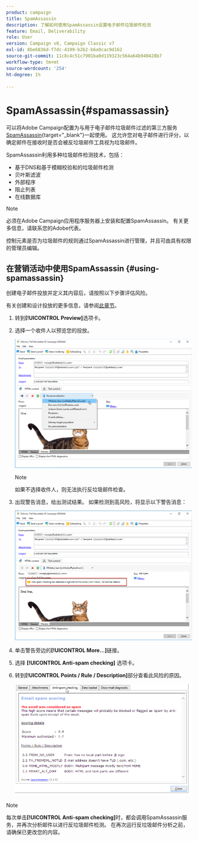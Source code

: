 ```yaml
---
product: campaign
title: SpamAssassin
description: 了解如何使用SpamAssassin设置电子邮件垃圾邮件检测
feature: Email, Deliverability
role: User
version: Campaign v8, Campaign Classic v7
exl-id: 8be6836d-f7dc-4199-b2b2-b6a9cac9d162
source-git-commit: 11c8c4c51c7901ba0d119323c564a64b940428b7
workflow-type: tm+mt
source-wordcount: '254'
ht-degree: 1%

---
```


# SpamAssassin{#spamassassin}

可以将Adobe Campaign配置为与用于电子邮件垃圾邮件过滤的第三方服务[SpamAssassin](https://spamassassin.apache.org){target="_blank"}一起使用。 这允许您对电子邮件进行评分，以确定邮件在接收时是否会被反垃圾邮件工具视为垃圾邮件。

SpamAssassin利用多种垃圾邮件检测技术，包括：

* 基于DNS和基于模糊校验和的垃圾邮件检测
* 贝叶斯滤波
* 外部程序
* 阻止列表
* 在线数据库

>[!NOTE]
>
>必须在Adobe Campaign应用程序服务器上安装和配置SpamAssassin。 有关更多信息，请联系您的Adobe代表。
>
>控制元素是否为垃圾邮件的规则通过SpamAssassin进行管理，并且可由具有权限的管理员编辑。

## 在营销活动中使用SpamAssassin {#using-spamassassin}

创建电子邮件投放并定义其内容后，请按照以下步骤评估风险。

有关创建和设计投放的更多信息，请参阅[此章节](defining-the-email-content.md)。

1. 转到&#x200B;**[!UICONTROL Preview]**&#x200B;选项卡。
1. 选择一个收件人以预览您的投放。

   ![](assets/s_tn_del_preview_spamassassin_recipient.png)

   >[!NOTE]
   >
   >如果不选择收件人，则无法执行反垃圾邮件检查。

1. 出现警告消息，给出测试结果。 如果检测到高风险，将显示以下警告消息：

   ![](assets/s_tn_del_preview_spamassassin_ko.png)

1. 单击警告旁边的&#x200B;**[!UICONTROL More...]**&#x200B;链接。
1. 选择 **[!UICONTROL Anti-spam checking]** 选项卡。
1. 转到&#x200B;**[!UICONTROL Points / Rule / Description]**&#x200B;部分查看此风险的原因。

   ![](assets/s_tn_del_msg_spamassassin_ko.png)

>[!NOTE]
>
>每次单击&#x200B;**[!UICONTROL Anti-spam checking]**&#x200B;时，都会调用SpamAssassin服务，并再次分析邮件以进行反垃圾邮件检测。 在再次运行反垃圾邮件分析之前，请确保已更改您的内容。
